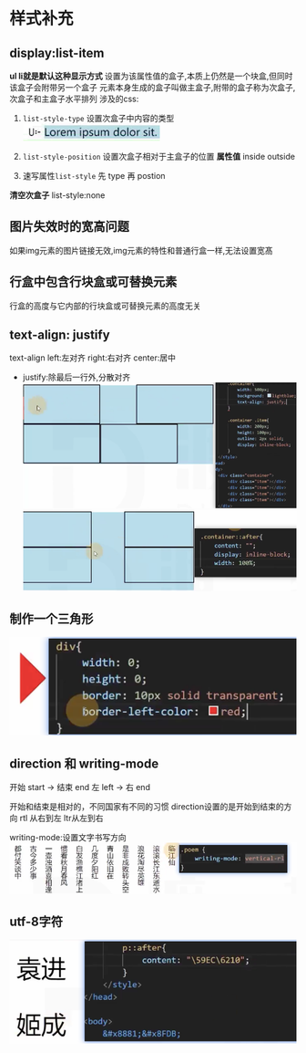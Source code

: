 # 样式补充

## display:list-item
**ul li就是默认这种显示方式**
设置为该属性值的盒子,本质上仍然是一个块盒,但同时该盒子会附带另一个盒子
元素本身生成的盒子叫做主盒子,附带的盒子称为次盒子,次盒子和主盒子水平排列
涉及的css:
1. ```list-style-type```
设置次盒子中内容的类型
![](笔记/iShot2020-04-13下午10.21.12.gif)

2. ```list-style-position```
设置次盒子相对于主盒子的位置
**属性值** inside outside

3. 速写属性```list-style```
 先 type 再 postion

**清空次盒子**
list-style:none

## 图片失效时的宽高问题
如果img元素的图片链接无效,img元素的特性和普通行盒一样,无法设置宽髙

## 行盒中包含行块盒或可替换元素
行盒的高度与它内部的行块盒或可替换元素的高度无关

## text-align: justify
text-align
    left:左对齐
    right:右对齐
    center:居中
   - justify:除最后一行外,分散对齐
![](笔记/2020-04-13-22-45-38.png)
![](笔记/2020-04-13-22-46-02.png)

## 制作一个三角形

![](笔记/2020-04-13-22-48-55.png)

## direction 和 writing-mode

开始 start -> 结束 end
左 left -> 右 end

开始和结束是相对的，不同国家有不同的习惯
direction设置的是开始到结束的方向
rtl 从右到左 ltr从左到右

writing-mode:设置文字书写方向
![](笔记/2020-04-13-22-53-50.png)

## utf-8字符

![](笔记/2020-04-13-22-57-46.png)

